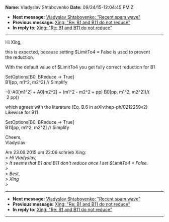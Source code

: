 **Name:** Vladyslav Shtabovenko
**Date:** 09/24/15-12:04:45 PM Z

  - **Next message:** [Vladyslav Shtabovenko: "Recent spam
    wave"](0990.html)
  - **Previous message:** [Xing: "Re: B1 and B11 do not
    reduce"](0988.html)
  - **In reply to:** [Xing: "Re: B1 and B11 do not reduce"](0988.html)

-----

Hi Xing,  

this is expected, because setting $LimitTo4 = False is used to prevent  
the reduction.  

With the default value of $LimitTo4 you get fully correct reduction for
B1  

SetOptions[B0, BReduce -\> True]  
B1[pp, m1^2, m2^2] // Simplify  

\-((-A0[m1^2] + A0[m2^2] + (m1^2 - m2^2 + pp) B0[pp,
m1^2, m2^2])/(  
 2 pp))  

which agrees with the literature (Eq. B.6 in arXiv:hep-ph/0212259v2)  
Likewise for B11  

SetOptions[B0, BReduce -\> True]  
B11[pp, m1^2, m2^2] // Simplify  

Cheers,  
Vladyslav  

Am 23.09.2015 um 22:06 schrieb Xing:  
*\> Hi Vladyslav,*  
*\> It seems that B1 and B11 don't reduce once I set $LimitTo4 =
False.*  
*\>*  
*\> Best,*  
*\> Xing*  
*\>*  

-----

  - **Next message:** [Vladyslav Shtabovenko: "Recent spam
    wave"](0990.html)
  - **Previous message:** [Xing: "Re: B1 and B11 do not
    reduce"](0988.html)
  - **In reply to:** [Xing: "Re: B1 and B11 do not reduce"](0988.html)

-----

